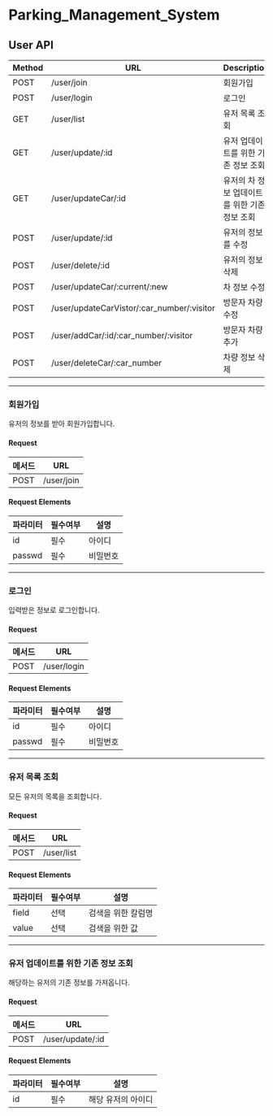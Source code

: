 # Parking_Management_System

## User API
|Method|URL|Description|
|------|---|---|
|POST|/user/join|회원가입|
|POST|/user/login|로그인|
|GET|/user/list|유저 목록 조회|
|GET|/user/update/:id|유저 업데이트를 위한 기존 정보 조회|
|GET|/user/updateCar/:id|유저의 차 정보 업데이트를 위한 기존 정보 조회|
|POST|/user/update/:id|유저의 정보를 수정|
|POST|/user/delete/:id|유저의 정보 삭제|
|POST|/user/updateCar/:current/:new|차 정보 수정|
|POST|/user/updateCarVistor/:car_number/:visitor|방문자 차량 수정|
|POST|/user/addCar/:id/:car_number/:visitor|방문자 차량 추가|
|POST|/user/deleteCar/:car_number|차량 정보 삭제|

---
### 회원가입
유저의 정보를 받아 회원가입합니다.

#### Request
|메서드|URL|
|---|---|
|POST|/user/join|

#### Request Elements
|파라미터|필수여부|설명|
|---|---|---|
|id|필수|아이디|
|passwd|필수|비밀번호|

---
### 로그인
입력받은 정보로 로그인합니다.

#### Request
|메서드|URL|
|---|---|
|POST|/user/login|

#### Request Elements
|파라미터|필수여부|설명|
|---|---|---|
|id|필수|아이디|
|passwd|필수|비밀번호|

---
### 유저 목록 조회
모든 유저의 목록을 조회합니다.

#### Request
|메서드|URL|
|---|---|
|POST|/user/list|

#### Request Elements
|파라미터|필수여부|설명|
|---|---|---|
|field|선택|검색을 위한 칼럼명|
|value|선택|검색을 위한 값|

---
### 유저 업데이트를 위한 기존 정보 조회
해당하는 유저의 기존 정보를 가져옵니다.

#### Request
|메서드|URL|
|---|---|
|POST|/user/update/:id|

#### Request Elements
|파라미터|필수여부|설명|
|---|---|---|
|id|필수|해당 유저의 아이디|

